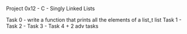 Project 0x12 - C - Singly Linked Lists

Task 0 - write a function that prints all the elements of a list_t list Task 1 - Task 2 - Task 3 - Task 4 + 2 adv tasks 
